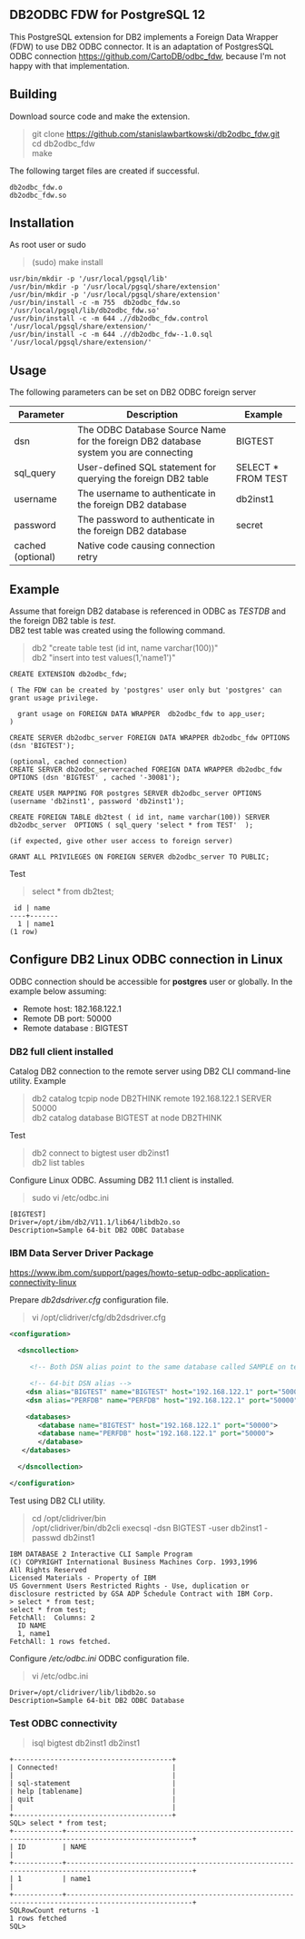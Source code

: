 ## DB2ODBC FDW for PostgreSQL 12

This PostgreSQL extension for DB2 implements a Foreign Data Wrapper (FDW) to use DB2 ODBC connector. It is an adaptation of PostgresSQL ODBC connection https://github.com/CartoDB/odbc_fdw, because I'm not happy with that implementation.

## Building

Download source code and make the extension. <br>

> git clone https://github.com/stanislawbartkowski/db2odbc_fdw.git<br>
> cd db2odbc_fdw<br>
> make<br>

The following target files are created if successful.
```
db2odbc_fdw.o
db2odbc_fdw.so
```
## Installation

As root user or sudo<br>
> (sudo) make install<br>
```
usr/bin/mkdir -p '/usr/local/pgsql/lib'
/usr/bin/mkdir -p '/usr/local/pgsql/share/extension'
/usr/bin/mkdir -p '/usr/local/pgsql/share/extension'
/usr/bin/install -c -m 755  db2odbc_fdw.so '/usr/local/pgsql/lib/db2odbc_fdw.so'
/usr/bin/install -c -m 644 .//db2odbc_fdw.control '/usr/local/pgsql/share/extension/'
/usr/bin/install -c -m 644 .//db2odbc_fdw--1.0.sql  '/usr/local/pgsql/share/extension/'
```
## Usage

The following parameters can be set on DB2 ODBC foreign server<br>

| Parameter | Description | Example
|---|---|--|
| dsn | The ODBC Database Source Name for the foreign DB2 database system you are connecting | BIGTEST
| sql_query | User-defined SQL statement for querying the foreign DB2 table | SELECT * FROM TEST
| username | The username to authenticate in the foreign DB2 database | db2inst1
| password | The password to authenticate in the foreign DB2 database | secret
| cached (optional) | Native code causing connection retry | 

## Example 
Assume that foreign DB2 database is referenced in ODBC as *TESTDB* and the foreign DB2 table is *test*.<br>
DB2 test table was created using the following command.
> db2 "create table test (id int, name varchar(100))"<br>
> db2 "insert into test values(1,'name1')"<br>

```
CREATE EXTENSION db2odbc_fdw;

( The FDW can be created by 'postgres' user only but 'postgres' can grant usage privilege.

  grant usage on FOREIGN DATA WRAPPER  db2odbc_fdw to app_user;
)

CREATE SERVER db2odbc_server FOREIGN DATA WRAPPER db2odbc_fdw OPTIONS (dsn 'BIGTEST');

(optional, cached connection)
CREATE SERVER db2odbc_servercached FOREIGN DATA WRAPPER db2odbc_fdw OPTIONS (dsn 'BIGTEST' , cached '-30081');

CREATE USER MAPPING FOR postgres SERVER db2odbc_server OPTIONS (username 'db2inst1', password 'db2inst1');

CREATE FOREIGN TABLE db2test ( id int, name varchar(100)) SERVER db2odbc_server  OPTIONS ( sql_query 'select * from TEST'  );

(if expected, give other user access to foreign server)

GRANT ALL PRIVILEGES ON FOREIGN SERVER db2odbc_server TO PUBLIC;
```
Test
> select * from db2test;<br>
```
 id | name  
----+-------
  1 | name1
(1 row)

```
## Configure DB2 Linux ODBC connection in Linux
ODBC connection should be accessible for **postgres** user or globally. In the example below assuming:<br>
* Remote host: 182.168.122.1
* Remote DB port: 50000
* Remote database : BIGTEST

### DB2 full client installed
Catalog DB2 connection to the remote server using DB2 CLI command-line utility. Example<br>

> db2 catalog tcpip node DB2THINK remote 192.168.122.1 SERVER 50000 <br>
> db2 catalog database BIGTEST at node DB2THINK<br>

Test<br>

> db2 connect to bigtest user db2inst1<br>
> db2 list tables<br>

Configure Linux ODBC. Assuming DB2 11.1 client is installed.
> sudo vi /etc/odbc.ini
```
[BIGTEST]
Driver=/opt/ibm/db2/V11.1/lib64/libdb2o.so
Description=Sample 64-bit DB2 ODBC Database

```
### IBM Data Server Driver Package

https://www.ibm.com/support/pages/howto-setup-odbc-application-connectivity-linux

Prepare *db2dsdriver.cfg* configuration file.<br>

> vi /opt/clidriver/cfg/db2dsdriver.cfg<br>
```XML
<configuration>

  <dsncollection>

     <!-- Both DSN alias point to the same database called SAMPLE on test.ibm.com:50000-->

     <!-- 64-bit DSN alias -->
    <dsn alias="BIGTEST" name="BIGTEST" host="192.168.122.1" port="50000"> </dsn>
    <dsn alias="PERFDB" name="PERFDB" host="192.168.122.1" port="50000"> </dsn>

    <databases>
       <database name="BIGTEST" host="192.168.122.1" port="50000">
       <database name="PERFDB" host="192.168.122.1" port="50000">
       </database>
   </databases>

  </dsncollection>

</configuration>

```
Test using DB2 CLI utility.
> cd /opt/clidriver/bin<br>
> /opt/clidriver/bin/db2cli execsql -dsn BIGTEST -user db2inst1 -passwd db2inst1
```
IBM DATABASE 2 Interactive CLI Sample Program
(C) COPYRIGHT International Business Machines Corp. 1993,1996
All Rights Reserved
Licensed Materials - Property of IBM
US Government Users Restricted Rights - Use, duplication or
disclosure restricted by GSA ADP Schedule Contract with IBM Corp.
> select * from test;
select * from test;
FetchAll:  Columns: 2
  ID NAME 
  1, name1
FetchAll: 1 rows fetched.
```

Configure */etc/odbc.ini* ODBC configuration file.
> vi /etc/odbc.ini<br>

```[BIGTEST]
Driver=/opt/clidriver/lib/libdb2o.so
Description=Sample 64-bit DB2 ODBC Database

```
### Test ODBC connectivity

>isql bigtest db2inst1 db2inst1<br>
```
+---------------------------------------+
| Connected!                            |
|                                       |
| sql-statement                         |
| help [tablename]                      |
| quit                                  |
|                                       |
+---------------------------------------+
SQL> select * from test;
+------------+-----------------------------------------------------------------------------------------------------+
| ID         | NAME                                                                                                |
+------------+-----------------------------------------------------------------------------------------------------+
| 1          | name1                                                                                               |
+------------+-----------------------------------------------------------------------------------------------------+
SQLRowCount returns -1
1 rows fetched
SQL> 

```
